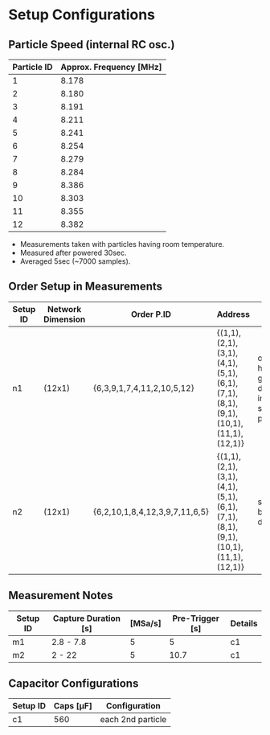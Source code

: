 Setup Configurations
====================

Particle Speed (internal RC osc.)
---------------------------------
| Particle ID | Approx. Frequency [MHz]|
|-------------|--------------------|
| 1  | 8.178 |
| 2  | 8.180 |
| 3  | 8.191 |
| 4  | 8.211 |
| 5  | 8.241 |
| 6  | 8.254 |
| 7  | 8.279 |
| 8  | 8.284 |
| 9  | 8.386 |
| 10 | 8.303 |
| 11 | 8.355 |
| 12 | 8.382 |

* Measurements taken with particles having room temperature.
* Measured after powered 30sec. 
* Averaged 5sec (~7000 samples).


Order Setup in Measurements
---------------------------
Setup ID | Network Dimension | Order P.ID | Address | Details |
|--------|-------------------|-------|--------------|---------|
| n1     | (12x1) | {6,3,9,1,7,4,11,2,10,5,12} | {(1,1), (2,1), (3,1), (4,1), (5,1), (6,1), (7,1), (8,1), (9,1), (10,1), (11,1), (12,1)} | order having good discrepancy in between subsequent particles |
| n2     | (12x1) | {6,2,10,1,8,4,12,3,9,7,11,6,5} | {(1,1), (2,1), (3,1), (4,1), (5,1), (6,1), (7,1), (8,1), (9,1), (10,1), (11,1), (12,1)} | same as 1 but less discrepancy |


Measurement Notes
-----------------
| Setup ID | Capture Duration [s] | [MSa/s] | Pre-Trigger [s] |  Details |
|----------|----------------------|---------|-----------------|----------|
| m1        | 2.8 - 7.8            | 5       | 5              | c1       |
| m2        | 2 - 22               | 5       | 10.7           | c1       |              

Capacitor Configurations
------------------------

| Setup ID | Caps [µF] | Configuration |
|----------|-----------|---------------|
| c1       | 560       | each 2nd particle |
